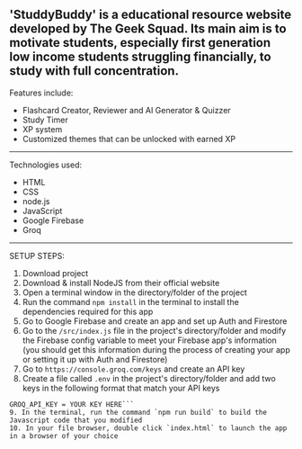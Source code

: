 'StuddyBuddy' is a educational resource website developed by The Geek Squad. Its main aim is to motivate students, especially first generation low income students struggling financially, to study with full concentration.
------------------------------------------------------------------------
Features include:
- Flashcard Creator, Reviewer and AI Generator & Quizzer
- Study Timer
- XP system
- Customized themes that can be unlocked with earned XP
------------------------------------------------------------------------
Technologies used:
- HTML
- CSS 
- node.js
- JavaScript
- Google Firebase
- Groq
------------------------------------------------------------------------
SETUP STEPS:
1. Download project
2. Download & install NodeJS from their official website
3. Open a terminal window in the directory/folder of the project
4. Run the command `npm install` in the terminal to install the dependencies required for this app
5. Go to Google Firebase and create an app and set up Auth and Firestore
6. Go to the `/src/index.js` file in the project's directory/folder and modify the Firebase config variable to meet your Firebase app's information (you should get this information during the process of creating your app or setting it up with Auth and Firestore)
7. Go to `https://console.groq.com/keys` and create an API key
8. Create a file called `.env` in the project's directory/folder and add two keys in the following format that match your API keys
```FIREBASE_API_KEY = YOUR KEY HERE
GROQ_API_KEY = YOUR KEY HERE```
9. In the terminal, run the command `npm run build` to build the Javascript code that you modified
10. In your file browser, double click `index.html` to launch the app in a browser of your choice
